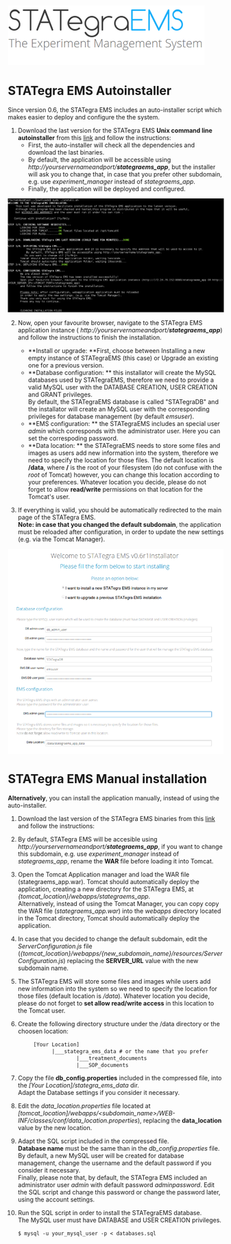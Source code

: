 <div class="imageContainer" style="" >
    <img src="../img/stategraems_logo.png" title="STATegra EMS LOGO."/>
</div>

# STATegra EMS Autoinstaller

Since version 0.6, the STATegra EMS includes an auto-installer script which makes easier to deploy and configure the the system. 

1. Download the last version for the STATegra EMS **Unix command line autoinstaller** from this [link](http://bioinfo.cipf.es/stategraems/get-stategra-ems/) and follow the instructions:
    -  First, the auto-installer will check all the dependencies and download the last binaries.
    -  By default, the application will be accessible using *http://yourservernameandport/**stategraems_app***, but the installer will ask you to change that, in case that you prefer other subdomain, e.g. use *experiment_manager* instead of *stategraems_app*.
    -  Finally, the application will be deployed and configured. 

<div class="imageContainer" style="text-align:center; font-size:10px; color:#898989" >
    <img src="../img/4_installation_3.png" title="STATegra EMS autoinstaller."/>
</div>

2. Now, open your favourite browser, navigate to the STATegra EMS application instance ( *http://yourservernameandport/**stategraems_app***) and follow the instructions to finish the installation.
    -  **Install or upgrade: **First, choose between Installing a new empty instance of STATegraEMS (this case) or Upgrade an existing one for a previous version.
    -  **Database configuration: ** this installator will create the MySQL databases used by STATegraEMS, therefore we need to provide a valid MySQL user with the DATABASE CREATION, USER CREATION and GRANT privileges.  
    By default, the STATegraEMS database is called "STATegraDB" and the installator will create an MySQL user with the corresponding privileges for database management (by default *emsuser*).
    -  **EMS configuration: ** the STATegraEMS includes an special user *admin* which corresponds with the administrator user. Here you can set the correspoding password.
    -  **Data location: ** the STATegraEMS needs to store some files and images as users add new information into the system, therefore we need to specify the location for those files. The default location is **/data**, where **/** is the root of your filesystem (do not confuse with the *root* of Tomcat) however, you can change this location according to your preferences. 
Whatever location you decide, please do not forget to allow **read/write** permissions on that location for the Tomcat's user.  
  
3. If everything is valid, you should be automatically redirected to the main page of the STATegra EMS.  
**Note: in case that you changed the default subdomain**, the application must be reloaded after configuration, in order to update the new settings (e.g. via the Tomcat Manager). 

<div class="imageContainer" style="text-align:center; font-size:10px; color:#898989" >
    <img src="../img/4_installation_2.png" title="Fill the form to finish the installation."/>
</div>


# STATegra EMS Manual installation

**Alternatively**, you can install the application manually, instead of using the auto-installer.
    
1. Download the last version of the STATegra EMS binaries from this [link](http://bioinfo.cipf.es/stategraems/get-stategra-ems/) and follow the instructions:
    
2. By default, STATegra EMS will be accesible using *http://yourservernameandport/**stategraems_app***, if you want to change this subdomain, e.g. use *experiment_manager* instead of *stategraems_app*, rename the **WAR** file before loading it into Tomcat.    

3. Open the Tomcat Application manager and load the WAR file (stategraems_app.war). Tomcat should automatically deploy the application, creating a new directory for the STATegra EMS, at *{tomcat_location}/webapps/stategraems_app*.   
Alternatively, instead of using the Tomcat Manager, you can copy copy the WAR file (*stategraems_app.war*) into the *webapps* directory located in the Tomcat directory, Tomcat should automatically deploy the application. 

4. In case that you decided to change the default subdomain, edit the *ServerConfiguration.js* file (*{tomcat_location}/webapps/{new_subdomain_name}/resources/ServerConfiguration.js*) replacing the **SERVER_URL** value with the new subdomain name.

5. The STATegra EMS will store some files and images while users add new information into the system so we need to specify the location for those files (default location is */data*).
Whatever location you decide, please do not forget to **set allow read/write access** in this location to the Tomcat user.   

6. Create the following directory structure under the /data directory or the choosen location:

            [Your Location]
                  |___stategra_ems_data # or the name that you prefer
                          |___treatment_documents
                          |___SOP_documents
    
7. Copy the file **db_config.properties** included in the compressed file, into the *[Your Location]/stategra_ems_data* dir.  
Adapt the Database settings if you consider it necessary.

8. Edit the *data_location.properties* file located at *[tomcat_location]/webapps/<subdomain_name>/WEB-INF/classes/conf/data_location.properties*), replacing the **data_location** value by the new location.

9. Adapt the SQL script included in the compressed file.  
**Database name** must be the same than in the *db_config.properties* file.  
By default, a new MySQL user will be created for database management, change the username and the default password if you consider it necessary.  
Finally, please note that, by default, the STATegra EMS included an administrator user *admin* with default password *adminpassword*. Edit the SQL script and change this password or change the password later, using the account settings.

10. Run the SQL script in order to install the STATegraEMS database.  
The MySQL user must have DATABASE and USER CREATION privileges.

        $ mysql -u your_mysql_user -p < databases.sql
    
